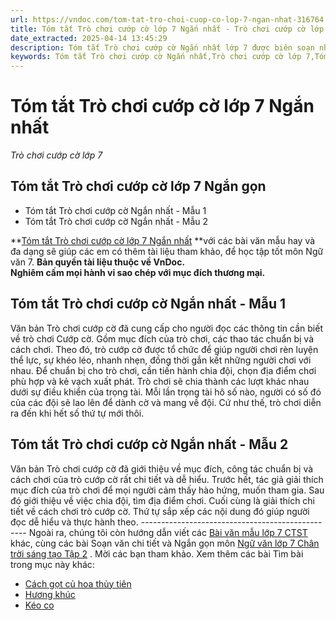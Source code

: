 ```yaml
---
url: https://vndoc.com/tom-tat-tro-choi-cuop-co-lop-7-ngan-nhat-316764
title: Tóm tắt Trò chơi cướp cờ lớp 7 Ngắn nhất - Trò chơi cướp cờ lớp 7 - VnDoc.com
date_extracted: 2025-04-14 13:45:29
description: Tóm tắt Trò chơi cướp cờ Ngắn nhất lớp 7 được biên soạn nhằm giúp các em HS đạt kết quả tốt trong quá trình làm bài tập và học tập môn Ngữ văn lớp 7.
keywords: Tóm tắt Trò chơi cướp cờ Ngắn nhất,Trò chơi cướp cờ lớp 7,Tóm tắt Trò chơi cướp cờ lớp 7,Tóm tắt Trò chơi cướp cờ,Tóm tắt nội dung văn bản Trò chơi cướp cờ,tóm tắt văn bản Trò chơi cướp cờ,viết đoạn văn tóm tắt văn bản lớp 7,tóm tắt văn bản,viết đoạn văn tóm tắt văn bản,đoạn văn tóm tắt văn bản
---
```


# Tóm tắt Trò chơi cướp cờ lớp 7 Ngắn nhất
 _Trò chơi cướp cờ lớp 7_
## **Tóm tắt Trò chơi cướp cờ lớp 7 Ngắn gọn**
  * Tóm tắt Trò chơi cướp cờ Ngắn nhất - Mẫu 1
  * Tóm tắt Trò chơi cướp cờ Ngắn nhất - Mẫu 2

**[Tóm tắt Trò chơi cướp cờ lớp 7 Ngắn nhất](<https://vndoc.com/tom-tat-tro-choi-cuop-co-lop-7-ngan-nhat-316764>) **với các bài văn mẫu hay và đa dạng sẽ giúp các em có thêm tài liệu tham khảo, để học tập tốt môn Ngữ văn 7.
**Bản quyền tài liệu thuộc về VnDoc.  
Nghiêm cấm mọi hành vi sao chép với mục đích thương mại.**
## **Tóm tắt Trò chơi cướp cờ Ngắn nhất - Mẫu 1**
Văn bản Trò chơi cướp cờ đã cung cấp cho người đọc các thông tin cần biết về trò chơi Cướp cờ. Gồm mục đích của trò chơi, các thao tác chuẩn bị và cách chơi. Theo đó, trò cướp cờ được tổ chức để giúp người chơi rèn luyện thể lực, sự khéo léo, nhanh nhẹn, đồng thời gắn kết những người chơi với nhau. Để chuẩn bị cho trò chơi, cần tiến hành chia đội, chọn địa điểm chơi phù hợp và kẻ vạch xuất phát. Trò chơi sẽ chia thành các lượt khác nhau dưới sự điều khiển của trọng tài. Mỗi lần trọng tài hô số nào, người có số đó của các đội sẽ lao lên để dành cờ và mang về đội. Cứ như thế, trò chơi diễn ra đến khi hết số thứ tự mới thôi.
## **Tóm tắt Trò chơi cướp cờ Ngắn nhất - Mẫu 2**
Văn bản Trò chơi cướp cờ đã giới thiệu về mục đích, công tác chuẩn bị và cách chơi của trò cướp cờ rất chi tiết và dễ hiểu. Trước hết, tác giả giải thích mục đích của trò chơi để mọi người cảm thấy hào hứng, muốn tham gia. Sau đó giới thiệu về việc chia đội, tìm địa điểm chơi. Cuối cùng là giải thích chi tiết về cách chơi trò cướp cờ. Thứ tự sắp xếp các nội dung đó giúp người đọc dễ hiểu và thực hành theo.
\-------------------------------------------------
Ngoài ra, chúng tôi còn hướng dẫn viết các [Bài văn mẫu lớp 7 CTST](<https://vndoc.com/van-mau-lop-7ctst>) khác, cùng các bài Soạn văn chi tiết và Ngắn gọn môn [Ngữ văn lớp 7 Chân trời sáng tạo Tập 2](<https://vndoc.com/ngu-van-7-ctst-tap2>) . Mời các bạn tham khảo.
Xem thêm các bài Tìm bài trong mục này khác:
  * [Cách gọt củ hoa thủy tiên](</tom-tat-cach-got-cu-thuy-tien-lop-7-291120>)
  * [Hương khúc](</tom-tat-huong-khuc-lop-7-291121>)
  * [Kéo co](</tom-tat-keo-co-lop-7-ngan-nhat-316765>)

